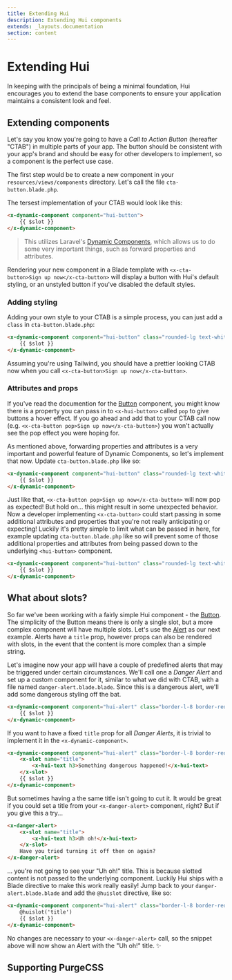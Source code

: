 ```yaml
---
title: Extending Hui
description: Extending Hui components
extends: _layouts.documentation
section: content
---
```


# Extending Hui

In keeping with the principals of being a minimal foundation, <span class="hui">Hui</span> encourages you to extend the base components to ensure your application maintains a consistent look and feel.

## Extending components

Let's say you know you're going to have a _Call to Action Button_ (hereafter "CTAB") in multiple parts of your app. The button should be consistent with your app's brand and should be easy for other developers to implement, so a component is the perfect use case.

The first step would be to create a new component in your `resources/views/components` directory. Let's call the file `cta-button.blade.php`.

The tersest implementation of your CTAB would look like this:
```html
<x-dynamic-component component="hui-button">
    {{ $slot }}
</x-dynamic-component>
```

> This utilizes Laravel's [Dynamic Components](https://laravel.com/docs/master/blade#dynamic-components), which allows us to do some very important things, such as forward properties and attributes.

Rendering your new component in a Blade template with `<x-cta-button>Sign up now</x-cta-button>` will display a button with <span class="hui">Hui's</span> default styling, or an unstyled button if you've disabled the default styles.

### Adding styling

Adding your own style to your CTAB is a simple process, you can just add a `class` in `cta-button.blade.php`:
```html
<x-dynamic-component component="hui-button" class="rounded-lg text-white font-bold bg-gradient-to-br from-red-500 to-purple-500">
    {{ $slot }}
</x-dynamic-component>
```
Assuming you're using Tailwind, you should have a prettier looking CTAB now when you call `<x-cta-button>Sign up now</x-cta-button>`.

### Attributes and props

If you've read the documention for the [Button](/docs/components/button) component, you might know there is a property you can pass in to `<x-hui-button>` called `pop` to give buttons a hover effect. If you go ahead and add that to your CTAB call now (e.g. `<x-cta-button pop>Sign up now</x-cta-button>`) you won't actually see the pop effect you were hoping for.

As mentioned above, forwarding properties and attributes is a very important and powerful feature of Dynamic Components, so let's implement that now. Update `cta-button.blade.php` like so:

```html
<x-dynamic-component component="hui-button" class="rounded-lg text-white font-bold bg-gradient-to-br from-red-500 to-purple-500" {{ $attributes }}>
    {{ $slot }}
</x-dynamic-component>
```

Just like that, `<x-cta-button pop>Sign up now</x-cta-button>` will now pop as expected! But hold on... this might result in some unexpected behavior. Now a developer implementing `<x-cta-button>` could start passing in some additional attributes and properties that you're not really anticipating or expecting! Luckily it's pretty simple to limit what can be passed in here, for example updating `cta-button.blade.php` like so will prevent some of those additional properties and attributes from being passed down to the underlying `<hui-button>` component.

```html
<x-dynamic-component component="hui-button" class="rounded-lg text-white font-bold bg-gradient-to-br from-red-500 to-purple-500" {{ $attributes->except(['class', 'loading', 'disabled']) }}>
    {{ $slot }}
</x-dynamic-component>
```

## What about slots?

So far we've been working with a fairly simple <span class="hui">Hui</span> component - the [Button](/docs/components/button). The simplicity of the Button means there is only a single slot, but a more complex component will have multiple slots. Let's use the [Alert](/docs/components/alert) as our next example. Alerts have a `title` prop, however props can also be rendered with slots, in the event that the content is more complex than a simple string.

Let's imagine now your app will have a couple of predefined alerts that may be triggered under certain circumstances. We'll call one a _Danger Alert_ and set up a custom component for it, similar to what we did with CTAB, with a file named `danger-alert.blade.blade`. Since this is a dangerous alert, we'll add some dangerous styling off the bat.

```html
<x-dynamic-component component="hui-alert" class="border-l-8 border-red-600 bg-red-100 text-red-600" {{ $attributes->except('class') }}>
    {{ $slot }}
</x-dynamic-component>
```

If you want to have a fixed `title` prop for all _Danger Alerts_, it is trivial to implement it in the `<x-dynamic-component>`.

```html
<x-dynamic-component component="hui-alert" class="border-l-8 border-red-600 bg-red-100 text-red-600" {{ $attributes->except('class') }}>
    <x-slot name="title">
        <x-hui-text h3>Something dangerous happened!</x-hui-text>
    </x-slot>
    {{ $slot }}
</x-dynamic-component>
```

But sometimes having a the same title isn't going to cut it. It would be great if you could set a title from your `<x-danger-alert>` component, right? But if you give this a try...

```html
<x-danger-alert>
    <x-slot name="title">
        <x-hui-text h3>Uh oh!</x-hui-text>
    </x-slot>
    Have you tried turning it off then on again?
</x-danger-alert>
```

... you're not going to see your "Uh oh!" title. This is because slotted content is not passed to the underlying component. Luckily <span class="hui">Hui</span> ships with a Blade directive to make this work really easily! Jump back to your `danger-alert.blade.blade` and add the `@huislot` directive, like so:

```html
<x-dynamic-component component="hui-alert" class="border-l-8 border-red-600 bg-red-100 text-red-600" {{ $attributes->except('class') }}>
    @huislot('title')
    {{ $slot }}
</x-dynamic-component>
```

No changes are necessary to your `<x-danger-alert>` call, so the snippet above will now show an Alert with the "Uh oh!" title. ✨

## Supporting PurgeCSS
